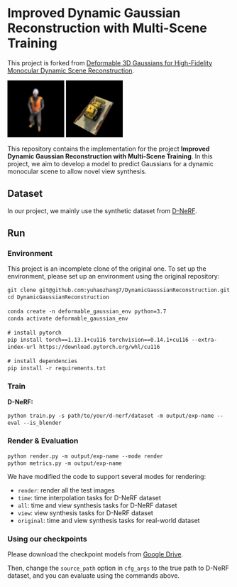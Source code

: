 # Improved Dynamic Gaussian Reconstruction with Multi-Scene Training

This project is forked from [Deformable 3D Gaussians for High-Fidelity Monocular Dynamic Scene Reconstruction](https://github.com/ingra14m/Deformable-3D-Gaussians).

![Our Teaser image](assets/teaser.gif)
![Our Teaser image](assets/teaser2.gif)

This repository contains the implementation for the project **Improved Dynamic Gaussian Reconstruction with Multi-Scene Training**. In this project, we aim to develop a model to predict Gaussians for a dynamic monocular scene to allow novel view synthesis.


## Dataset

In our project, we mainly use the synthetic dataset from [D-NeRF](https://www.albertpumarola.com/research/D-NeRF/index.html).


## Run

### Environment

This project is an incomplete clone of the original one. To set up the environment, please set up an environment using the original repository:
```shell
git clone git@github.com:yuhaozhang7/DynamicGaussianReconstruction.git
cd DynamicGaussianReconstruction

conda create -n deformable_gaussian_env python=3.7
conda activate deformable_gaussian_env

# install pytorch
pip install torch==1.13.1+cu116 torchvision==0.14.1+cu116 --extra-index-url https://download.pytorch.org/whl/cu116

# install dependencies
pip install -r requirements.txt
```

### Train

**D-NeRF:**

```shell
python train.py -s path/to/your/d-nerf/dataset -m output/exp-name --eval --is_blender
```


### Render & Evaluation

```shell
python render.py -m output/exp-name --mode render
python metrics.py -m output/exp-name
```

We have modified the code to support several modes for rendering:

- `render`: render all the test images
- `time`: time interpolation tasks for D-NeRF dataset
- `all`: time and view synthesis tasks for D-NeRF dataset
- `view`: view synthesis tasks for D-NeRF dataset
- `original`: time and view synthesis tasks for real-world dataset


### Using our checkpoints

Please download the checkpoint models from 
[Google Drive](https://drive.google.com/drive/folders/16d6MSmLQSwDm04G-4os-QtZUPnxvELGA?usp=sharing).

Then, change the `source_path` option in `cfg_args` to the true path to D-NeRF dataset, and you can evaluate using the commands above.